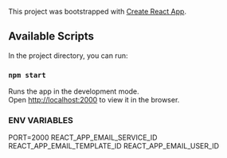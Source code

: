 This project was bootstrapped with [Create React App](https://github.com/facebook/create-react-app).

## Available Scripts

In the project directory, you can run:

### `npm start`

Runs the app in the development mode.<br>
Open [http://localhost:2000](http://localhost:2000) to view it in the browser.

### ENV VARIABLES

PORT=2000
REACT_APP_EMAIL_SERVICE_ID
REACT_APP_EMAIL_TEMPLATE_ID
REACT_APP_EMAIL_USER_ID